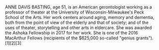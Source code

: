 ANNE DAVIS BASTING, age 51, is an American gerontologist working as a professor of theater at the University of Wisconsin-Milwaukee's Peck School of the Arts. Her work centers around aging, memory and dementia, both from the point of view of the elderly and that of society; and of the uses of theater, storytelling and other arts in eldercare. She was awarded the Ashoka Fellowship in 2017 for her work. She is one of the 2016 MacArthur Fellows (recipients of the $625,000 so-called "genius grants").[1][2][3]

